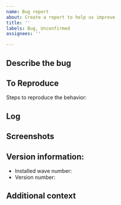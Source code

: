```yaml
---
name: Bug report
about: Create a report to help us improve
title: ''
labels: Bug, Unconfirmed
assignees: ''

---
```


**Describe the bug**
---
<!--A clear and concise description of what the bug is.-->

**To Reproduce**
---
Steps to reproduce the behavior:

**Log**
---
<!--If applicable, add a pastebin.com or other paste link to your log.txt file from when the issue occurred.-->

**Screenshots**
---
<!--If applicable, add screenshots to help explain your problem.-->

**Version information:**
---
 - Installed wave number: <!--e.g. Wave 4-->
 - Version number: <!--(stored in the mod's `metadata.xml` file)-->

**Additional context**
---
<!--If you feel it's necessary, add any other context about the problem here.-->
